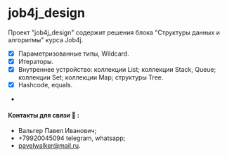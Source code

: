 # job4j_design

Проект "job4j_design" содержит решения блока "Структуры данных и алгоритмы" курса Job4j.

- [x] Параметризованные типы, Wildcard.
- [x] Итераторы.
- [x] Внутреннее устройство:
  коллекции List;
  коллекции Stack, Queue;
  коллекции Set;
  коллекции Map;
  структуры Tree.
- [x] Hashcode, equals.
- 
#### Контакты для связи :calling: :
* Вальгер Павел Иванович;
* +79920045094 telegram, whatsapp;
* pavelwalker@mail.ru.